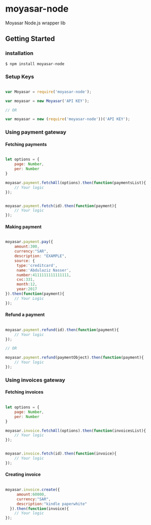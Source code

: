 # moyasar-node
Moyasar Node.js wrapper lib

## Getting Started

### installation
```sh
$ npm install moyasar-node
```

### Setup Keys
```javascript

var Moyasar = require('moyasar-node');

var moyasar = new Moyasar('API KEY');

// OR

var moyasar = new (require('moyasar-node'))('API KEY');

```

### Using payment gateway
#### Fetching payments
```javascript

let options = {
    page: Number,
    per: Number
}

moyasar.payment.fetchAll(options).then(function(paymentsList){
    // Your logic
});


moyasar.payment.fetch(id).then(function(payment){
    // Your logic
});

```


#### Making payment
```javascript

moyasar.payment.pay({
    amount:300,
    currency:"SAR",
    description: "EXAMPLE",
    source: {
     type:'creditcard',
     name:'Abdulaziz Nasser',
     number:4111111111111111,
     cvc:331,
     month:12,
     year:2017
}).then(function(payment){
    // Your Logic
});

```


#### Refund a payment
```javascript

moyasar.payment.refund(id).then(function(payment){
    // Your logic
});

// OR

moyasar.payment.refund(paymentObject).then(function(payment){
    // Your logic
});

```


### Using invoices gateway
#### Fetching invoices
```javascript

let options = {
    page: Number,
    per: Number
}

moyasar.invoice.fetchAll(options).then(function(invoicesList){
    // Your logic
});


moyasar.invoice.fetch(id).then(function(invoice){
    // Your logic
});

```

#### Creating invoice
```javascript

moyasar.invoice.create({
     amount:60000,
     currency:"SAR",
     description:"kindle paperwhite"
  }).then(function(invoice){
    // Your logic
});


```
